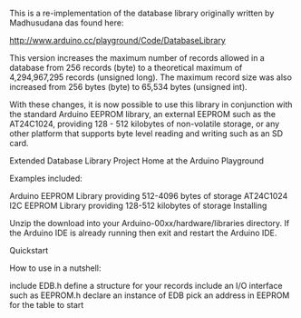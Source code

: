 This is a re-implementation of the database library originally written by Madhusudana das found here:

http://www.arduino.cc/playground/Code/DatabaseLibrary

This version increases the maximum number of records allowed in a database from 256 records (byte) to a theoretical maximum of 4,294,967,295 records (unsigned long). The maximum record size was also increased from 256 bytes (byte) to 65,534 bytes (unsigned int).

With these changes, it is now possible to use this library in conjunction with the standard Arduino EEPROM library, an external EEPROM such as the AT24C1024, providing 128 - 512 kilobytes of non-volatile storage, or any other platform that supports byte level reading and writing such as an SD card.

Extended Database Library Project Home at the Arduino Playground

Examples included:

Arduino EEPROM Library providing 512-4096 bytes of storage
AT24C1024 I2C EEPROM Library providing 128-512 kilobytes of storage
Installing

Unzip the download into your Arduino-00xx/hardware/libraries directory. If the Arduino IDE is already running then exit and restart the Arduino IDE.

Quickstart

How to use in a nutshell:

include EDB.h
define a structure for your records
include an I/O interface such as EEPROM.h
declare an instance of EDB
pick an address in EEPROM for the table to start
